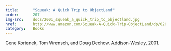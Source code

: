 ```yaml
---
title:      "Squeak: A Quick Trip to ObjectLand"
order:      207
img-src:    docs/2001_squeak_a_quick_trip_to_objectland.jpg
href:       http://www.amazon.com/Squeak-A-Quick-Trip-ObjectLand/dp/0201731142
category:   Books
---
```

Gene Korienek, Tom Wrensch, and Doug Dechow. Addison-Wesley, 2001.
